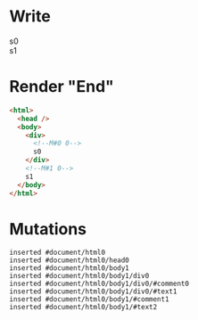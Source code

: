 # Write
  <div><!M#0 0>s0</div><!M#1 0>s1


# Render "End"
```html
<html>
  <head />
  <body>
    <div>
      <!--M#0 0-->
      s0
    </div>
    <!--M#1 0-->
    s1
  </body>
</html>
```

# Mutations
```
inserted #document/html0
inserted #document/html0/head0
inserted #document/html0/body1
inserted #document/html0/body1/div0
inserted #document/html0/body1/div0/#comment0
inserted #document/html0/body1/div0/#text1
inserted #document/html0/body1/#comment1
inserted #document/html0/body1/#text2
```